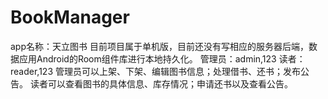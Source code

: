 # BookManager
app名称：天立图书
目前项目属于单机版，目前还没有写相应的服务器后端，数据应用Android的Room组件库进行本地持久化。
管理员：admin,123
读者：reader,123
管理员可以上架、下架、编辑图书信息；处理借书、还书；发布公告。
读者可以查看图书的具体信息、库存情况；申请还书以及查看公告。
